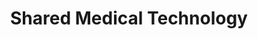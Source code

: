 ---
title: "Shared Medical Technology"
url: /rice-lake/shared-medical-technology/
shop: medical supply
---